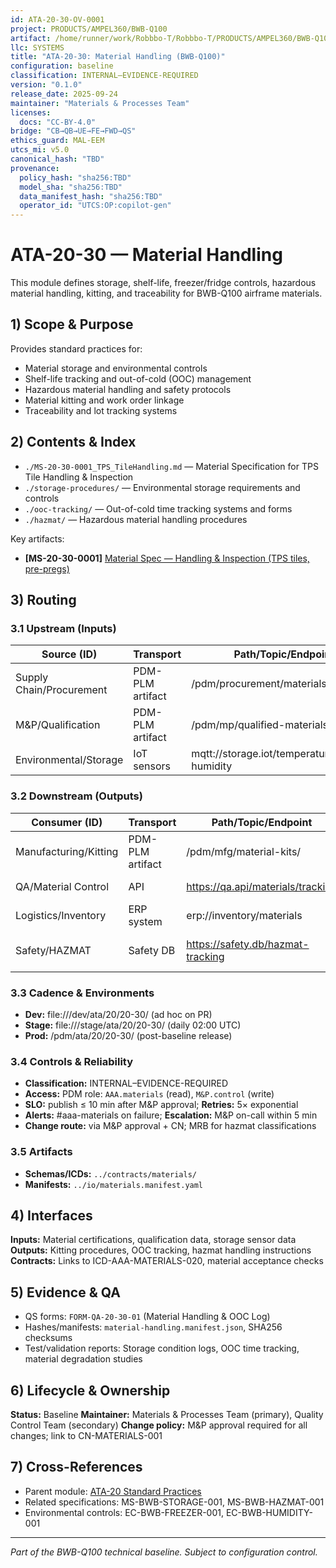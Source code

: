 ```yaml
---
id: ATA-20-30-OV-0001
project: PRODUCTS/AMPEL360/BWB-Q100
artifact: /home/runner/work/Robbbo-T/Robbbo-T/PRODUCTS/AMPEL360/BWB-Q100/domains/AAA/ata/20/20-30_Material_Handling/README.md
llc: SYSTEMS
title: "ATA-20-30: Material Handling (BWB-Q100)"
configuration: baseline
classification: INTERNAL–EVIDENCE-REQUIRED
version: "0.1.0"
release_date: 2025-09-24
maintainer: "Materials & Processes Team"
licenses:
  docs: "CC-BY-4.0"
bridge: "CB→QB→UE→FE→FWD→QS"
ethics_guard: MAL-EEM
utcs_mi: v5.0
canonical_hash: "TBD"
provenance:
  policy_hash: "sha256:TBD"
  model_sha: "sha256:TBD"
  data_manifest_hash: "sha256:TBD"
  operator_id: "UTCS:OP:copilot-gen"
---
```


# ATA-20-30 — Material Handling

This module defines storage, shelf-life, freezer/fridge controls, hazardous material handling, kitting, and traceability for BWB-Q100 airframe materials.

## 1) Scope & Purpose

Provides standard practices for:
- Material storage and environmental controls
- Shelf-life tracking and out-of-cold (OOC) management
- Hazardous material handling and safety protocols
- Material kitting and work order linkage
- Traceability and lot tracking systems

## 2) Contents & Index

- `./MS-20-30-0001_TPS_TileHandling.md` — Material Specification for TPS Tile Handling & Inspection
- `./storage-procedures/` — Environmental storage requirements and controls
- `./ooc-tracking/` — Out-of-cold time tracking systems and forms
- `./hazmat/` — Hazardous material handling procedures

Key artifacts:
- **[MS-20-30-0001]** [Material Spec — Handling & Inspection (TPS tiles, pre-pregs)](./MS-20-30-0001_TPS_TileHandling.md)

## 3) Routing

### 3.1 Upstream (Inputs)
| Source (ID) | Transport | Path/Topic/Endpoint | Format/Schema | Cadence/Trigger | Owner |
|---|---|---|---|---|---|
| Supply Chain/Procurement | PDM-PLM artifact | /pdm/procurement/materials/incoming/ | Material Certs v2.0 | on-material-receipt | Procurement Team |
| M&P/Qualification | PDM-PLM artifact | /pdm/mp/qualified-materials/ | QPL Database v1.4 | on-material-approval | M&P Team |
| Environmental/Storage | IoT sensors | mqtt://storage.iot/temperature-humidity | Sensor Data v1.0 | real-time | Facilities Team |

### 3.2 Downstream (Outputs)
| Consumer (ID) | Transport | Path/Topic/Endpoint | Format/Schema | Contract/ICD | Owner |
|---|---|---|---|---|---|
| Manufacturing/Kitting | PDM-PLM artifact | /pdm/mfg/material-kits/ | Kit Lists v1.0 | ICD-MFG-MATERIALS | MFG Team |
| QA/Material Control | API | https://qa.api/materials/tracking | JSON v1.0 | ICD-QA-MATERIALS | QA Team |
| Logistics/Inventory | ERP system | erp://inventory/materials | ERP Records v3.1 | ICD-ERP-MATERIALS | Logistics Team |
| Safety/HAZMAT | Safety DB | https://safety.db/hazmat-tracking | Safety Records v1.0 | ICD-SAFETY-HAZMAT | Safety Team |

### 3.3 Cadence & Environments
- **Dev:** file:///dev/ata/20/20-30/ (ad hoc on PR)
- **Stage:** file:///stage/ata/20/20-30/ (daily 02:00 UTC)
- **Prod:** /pdm/ata/20/20-30/ (post-baseline release)

### 3.4 Controls & Reliability
- **Classification:** INTERNAL–EVIDENCE-REQUIRED
- **Access:** PDM role: `AAA.materials` (read), `M&P.control` (write)
- **SLO:** publish ≤ 10 min after M&P approval; **Retries:** 5× exponential
- **Alerts:** #aaa-materials on failure; **Escalation:** M&P on-call within 5 min
- **Change route:** via M&P approval + CN; MRB for hazmat classifications

### 3.5 Artifacts
- **Schemas/ICDs:** `../contracts/materials/`
- **Manifests:** `../io/materials.manifest.yaml`

## 4) Interfaces

**Inputs:** Material certifications, qualification data, storage sensor data
**Outputs:** Kitting procedures, OOC tracking, hazmat handling instructions
**Contracts:** Links to ICD-AAA-MATERIALS-020, material acceptance checks

## 5) Evidence & QA

- QS forms: `FORM-QA-20-30-01` (Material Handling & OOC Log)
- Hashes/manifests: `material-handling.manifest.json`, SHA256 checksums
- Test/validation reports: Storage condition logs, OOC time tracking, material degradation studies

## 6) Lifecycle & Ownership

**Status:** Baseline
**Maintainer:** Materials & Processes Team (primary), Quality Control Team (secondary)
**Change policy:** M&P approval required for all changes; link to CN-MATERIALS-001

## 7) Cross-References

- Parent module: [ATA-20 Standard Practices](../README.md)
- Related specifications: MS-BWB-STORAGE-001, MS-BWB-HAZMAT-001
- Environmental controls: EC-BWB-FREEZER-001, EC-BWB-HUMIDITY-001

---
*Part of the BWB-Q100 technical baseline. Subject to configuration control.*